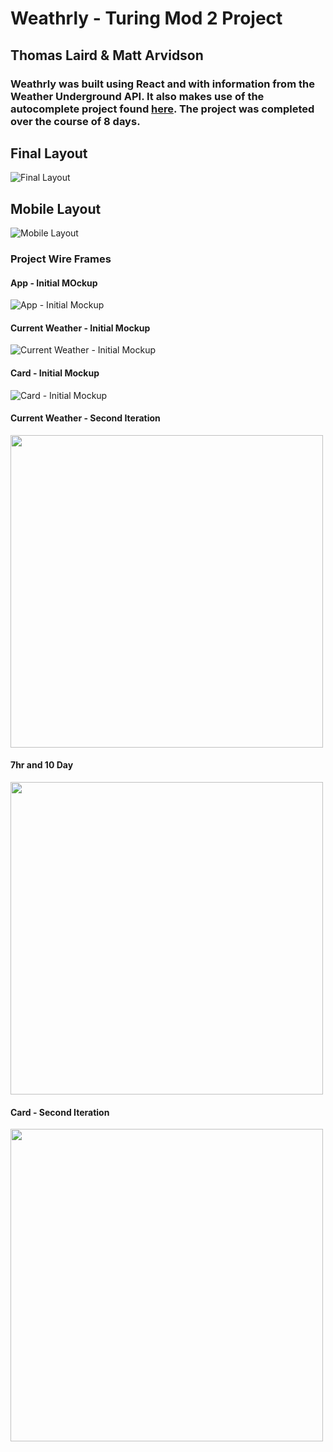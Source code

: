 # Weathrly - Turing Mod 2 Project
## Thomas Laird & Matt Arvidson

### Weathrly was built using React and with information from the Weather Underground API. It also makes use of the autocomplete project found [here](https://github.com/t6r6l5/completeme). The project was completed over the course of 8 days. 

## Final Layout
![Final Layout](./readme-assets/Final-Layout.png?raw=true)
## Mobile Layout
![Mobile Layout](./readme-assets/Mobile-Layout.png?raw=true)

### Project Wire Frames

#### App - Initial MOckup
![App - Initial Mockup](./readme-assets/App.png?raw=true)

#### Current Weather - Initial Mockup
![Current Weather - Initial Mockup](./readme-assets/CurrentWeather-1.png?raw=true)

#### Card - Initial Mockup
![Card - Initial Mockup](./readme-assets/Card-1.png?raw=true)

#### Current Weather - Second Iteration
<img src="./readme-assets/CurrentWeather-2.JPG" width="500px" />

#### 7hr and 10 Day
<img src="./readme-assets/7hr-10day.JPG" width="500px" />

#### Card - Second Iteration
<img src="./readme-assets/Card-2.JPG" width="500px" />

